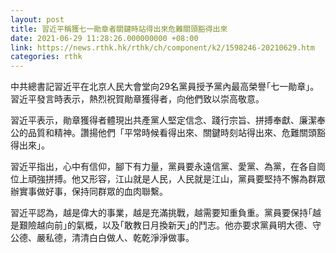 ```yaml
---
layout: post
title: 習近平稱獲七一勛章者關鍵時站得出來危難關頭豁得出來
date: 2021-06-29 11:28:26.000000000 +08:00
link: https://news.rthk.hk/rthk/ch/component/k2/1598246-20210629.htm
categories: rthk
---
```


中共總書記習近平在北京人民大會堂向29名黨員授予黨內最高榮譽｢七一勛章｣。習近平發言時表示，熱烈祝賀勛章獲得者，向他們致以崇高敬意。

習近平表示，勛章獲得者體現出共產黨人堅定信念、踐行宗旨、拼搏奉獻、廉潔奉公的品質和精神。讚揚他們「平常時候看得出來、關鍵時刻站得出來、危難關頭豁得出來」。

習近平指出，心中有信仰，腳下有力量，黨員要永遠信黨、愛黨、為黨，在各自崗位上頑強拼搏。他又形容，江山就是人民，人民就是江山，黨員要堅持不懈為群眾辦實事做好事，保持同群眾的血肉聯繫。

習近平認為，越是偉大的事業，越是充滿挑戰，越需要知重負重。黨員要保持｢越是艱險越向前｣的氣概，以及｢敢教日月換新天｣的鬥志。他亦要求黨員明大德、守公德、嚴私德，清清白白做人、乾乾淨淨做事。
